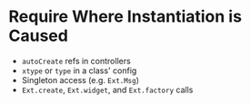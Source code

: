 # Require Where Instantiation is Caused

- `autoCreate` refs in controllers
- `xtype` or `type` in a class' config
- Singleton access (e.g. `Ext.Msg`)
- `Ext.create`, `Ext.widget`, and `Ext.factory` calls